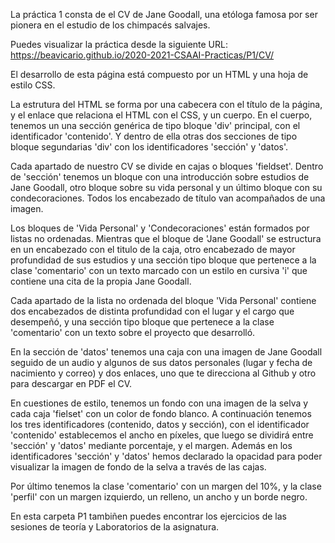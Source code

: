 
La práctica 1 consta de el CV de Jane Goodall, una etóloga famosa por ser pionera en el estudio de los chimpacés salvajes.

Puedes visualizar la práctica desde la siguiente URL: https://beavicario.github.io/2020-2021-CSAAI-Practicas/P1/CV/

El desarrollo de esta página está compuesto por un HTML y una hoja de estilo CSS.

La estrutura del HTML se forma por una cabecera con el título de la página, y el enlace que relaciona el HTML con el CSS, y un cuerpo.
En el cuerpo, tenemos un una sección genérica de tipo bloque 'div' principal, con el identificador 'contenido'. Y dentro de ella otras dos secciones de tipo bloque segundarias 'div' con los identificadores 'sección' y 'datos'.

Cada apartado de nuestro CV se divide en cajas o bloques 'fieldset'. 
Dentro de 'sección' tenemos un bloque con una introducción sobre estudios de Jane Goodall, otro bloque sobre su vida personal y un último bloque con su condecoraciones. Todos los encabezado de título van acompañados de una imagen.

Los bloques de 'Vida Personal' y 'Condecoraciones' están formados por listas no ordenadas. Mientras que el bloque de 'Jane Goodall' se estructura en un encabezado con el titulo de la caja, otro encabezado de mayor profundidad de sus estudios y una sección tipo bloque que pertenece a la clase 'comentario' con un texto marcado con un estilo en cursiva 'i' que contiene una cita de la propia Jane Goodall. 

Cada apartado de la lista no ordenada del bloque 'Vida Personal' contiene dos encabezados de distinta profundidad con el lugar y el cargo que desempeñó, y una sección tipo bloque que pertenece a la clase 'comentario' con un texto sobre el proyecto que desarrolló. 

En la sección de 'datos' tenemos una caja con una imagen de Jane Goodall seguido de un audio y algunos de sus datos personales (lugar y fecha de nacimiento y correo) y dos enlaces, uno que te direcciona al Github y otro para descargar en PDF el CV.

En cuestiones de estilo, tenemos un fondo con una imagen de la selva y cada caja 'fielset' con un color de fondo blanco. A continuación tenemos los tres identificadores (contenido, datos y sección), con el identificador 'contenido' establecemos el ancho en píxeles, que luego se dividirá entre 'sección' y 'datos' mediante porcentaje, y el margen. Además en los identificadores 'sección' y 'datos' hemos declarado la opacidad para poder visualizar la imagen de fondo de la selva a través de las cajas. 

Por último tenemos la clase 'comentario' con un margen del 10%, y la clase 'perfil' con un margen izquierdo, un relleno, un ancho y un borde negro.

En esta carpeta P1 tambiñen puedes encontrar los ejercicios de las sesiones de teoría y Laboratorios de la asignatura.